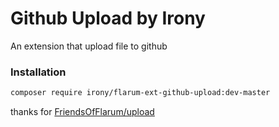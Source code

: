 # Github Upload by Irony

An extension that upload file to github

### Installation

```sh
composer require irony/flarum-ext-github-upload:dev-master
```

thanks for [FriendsOfFlarum/upload](https://github.com/FriendsOfFlarum/upload)